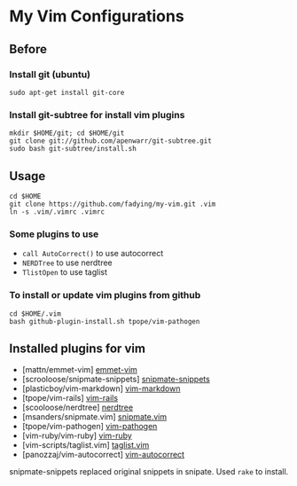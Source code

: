 # My Vim Configurations

## Before

### Install git (ubuntu)

    sudo apt-get install git-core

### Install git-subtree for install vim plugins

	mkdir $HOME/git; cd $HOME/git
	git clone git://github.com/apenwarr/git-subtree.git
	sudo bash git-subtree/install.sh

## Usage

    cd $HOME
    git clone https://github.com/fadying/my-vim.git .vim
    ln -s .vim/.vimrc .vimrc

### Some plugins to use

- `call AutoCorrect()` to use autocorrect
- `NERDTree` to use nerdtree
- `TlistOpen` to use taglist

### To install or update vim plugins from github

    cd $HOME/.vim
    bash github-plugin-install.sh tpope/vim-pathogen

## Installed plugins for vim

- [mattn/emmet-vim] [emmet-vim]
- [scrooloose/snipmate-snippets] [snipmate-snippets]
- [plasticboy/vim-markdown] [vim-markdown]
- [tpope/vim-rails] [vim-rails]
- [scooloose/nerdtree] [nerdtree]
- [msanders/snipmate.vim] [snipmate.vim]
- [tpope/vim-pathogen] [vim-pathogen]
- [vim-ruby/vim-ruby] [vim-ruby]
- [vim-scripts/taglist.vim] [taglist.vim]
- [panozzaj/vim-autocorrect] [vim-autocorrect]

snipmate-snippets replaced original snippets in snipate. Used `rake` to install.


[emmet-vim]: https://github.com/mattn/emmet-vim
[snipmate-snippets]: https://github.com/scrooloose/snipmate-snippets
[vim-markdown]: https://github.com/plasticboy/vim-markdown
[vim-rails]: https://github.com/tpope/vim-rails
[nerdtree]: https://github.com/scrooloose/nerdtree
[snipmate.vim]: https://github.com/msanders/snipmate.vim
[vim-pathogen]: https://github.com/tpope/vim-pathogen
[vim-ruby]: https://github.com/vim-ruby/vim-ruby
[taglist.vim]: https://github.com/vim-scripts/taglist.vim
[vim-autocorrect]: https://github.com/panozzaj/vim-autocorrect
